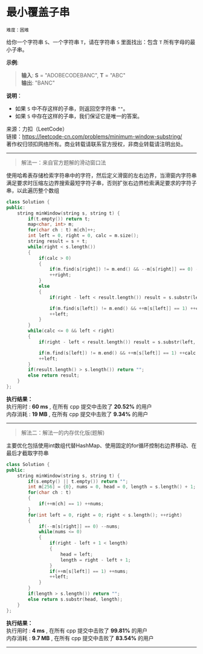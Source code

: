 # 最小覆盖子串 #  
`难度：困难` 

给你一个字符串 `S`、一个字符串 `T`，请在字符串 `S` 里面找出：包含 `T` 所有字母的最小子串。 

**示例**:   
>**输入**: **S** = "ADOBECODEBANC", **T** = "ABC"  
>**输出**: "BANC"    

**说明**：
- 如果 `S` 中不存这样的子串，则返回空字符串 `""`。   
- 如果 `S` 中存在这样的子串，我们保证它是唯一的答案。    

来源：力扣（LeetCode）  
链接：https://leetcode-cn.com/problems/minimum-window-substring/  
著作权归领扣网络所有。商业转载请联系官方授权，非商业转载请注明出处。  

---  
>解法一：来自官方题解的滑动窗口法 

使用哈希表存储检索字符串中的字符，然后定义滑窗的左右边界，当滑窗内字符串满足要求时压缩左边界搜索最短字符子串，否则扩张右边界检索满足要求的字符子串，以此遍历整个数组  
```C++
class Solution {
public:
    string minWindow(string s, string t) {
        if(t.empty()) return t;
        map<char, int> m;
        for(char ch : t) m[ch]++;
        int left = 0, right = 0, calc = m.size();
        string result = s + t;
        while(right < s.length())
        {
            if(calc > 0)
            {
                if(m.find(s[right]) != m.end() && --m[s[right]] == 0) --calc;
                ++right;
            }
            else
            {
                if(right - left < result.length()) result = s.substr(left, right - left);

                if(m.find(s[left]) != m.end() && ++m[s[left]] == 1) ++calc;
                ++left;
            }
        }
        while(calc <= 0 && left < right)
        {
            if(right - left < result.length()) result = s.substr(left, right - left);

            if(m.find(s[left]) != m.end() && ++m[s[left]] == 1) ++calc;
            ++left;
        }
        if(result.length() > s.length()) return "";
        else return result;
    }
};
```  

**执行结果：**  
执行用时 : **60 ms** , 在所有 cpp 提交中击败了 **20.52%** 的用户  
内存消耗 : **19 MB** , 在所有 cpp 提交中击败了 **9.34%** 的用户  

---  
>解法二：解法一的内存优化版(题解)  

主要优化包括使用int数组代替HashMap、使用固定的for循环控制右边界移动、在最后才截取字符串  
```C++
class Solution {
public:
    string minWindow(string s, string t) {
        if(s.empty() || t.empty()) return "";
        int m[256] = {0}, nums = 0, head = 0, length = s.length() + 1;
        for(char ch : t)
        {
            if(++m[ch] == 1) ++nums;
        }
        for(int left = 0, right = 0; right < s.length(); ++right)
        {
            if(--m[s[right]] == 0) --nums;
            while(nums <= 0)
            {
                if(right - left + 1 < length)
                {
                    head = left;
                    length = right - left + 1;
                }
                if(++m[s[left]] == 1) ++nums;
                ++left;
            }
        }
        if(length > s.length()) return "";
        else return s.substr(head, length);
    }
};
```  

**执行结果：**  
执行用时 : **4 ms** , 在所有 cpp 提交中击败了 **99.81%** 的用户  
内存消耗 : **9.7 MB** , 在所有 cpp 提交中击败了 **83.54%** 的用户  

---  